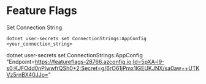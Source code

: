 # Feature Flags

Set Connection String

```
dotnet user-secrets set ConnectionStrings:AppConfig <your_connection_string>
```

dotnet user-secrets set ConnectionStrings:AppConfig "Endpoint=https://featureflags-28766.azconfig.io;Id=5pXA-l9-s0:KJFOdd0nPlwwfrQSh0+2;Secret=g/6rO61jPmx1lGEUKJNX/sa0aw++UTKVz5rnBX40JJo="

